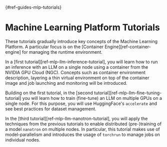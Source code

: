[](){#ref-guides-mlp-tutorials}
# Machine Learning Platform Tutorials

These tutorials gradually introduce key concepts of the Machine Learning Platform. A particular focus is on the [Container Engine][ref-container-engine] for managing the runtime environment.

In a [first tutorial][ref-mlp-llm-inference-tutorial], you will learn how to run an inference with an LLM on a single node using a container from the NVIDIA GPU Cloud (NGC). Concepts such as container environment description, layering a thin virtual environment on top of the container image and job launching and monitoring will be introduced.

Building on the first tutorial, in the [second tutorial][ref-mlp-llm-fine-tuning-tutorial] you will learn how to train (fine-tune) an LLM on multiple GPUs on a single node. For this purpose, you will use HuggingFace's `accelerate` and see best practices for dataset management.

In the [third tutorial][ref-mlp-llm-nanotron-tutorial], you will apply the techniques from the previous tutorials to enable distributed (pre-)training of a model `nanotron` on multiple nodes. In particular, this tutorial makes use of model-parallelism and introduces the usage of `torchrun` to manage jobs on individual nodes.
